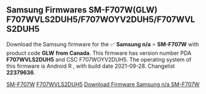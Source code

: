 <h2>Samsung Firmwares SM-F707W(GLW) F707WVLS2DUH5/F707WOYV2DUH5/F707WVLS2DUH5</h2>
Download the Samsung firmware for the ✅ <strong>Samsung n/a </strong> ⭐ <strong>SM-F707W</strong> with product code <strong>GLW</strong> <strong> from Canada</strong>. This firmware has version number PDA <strong>F707WVLS2DUH5</strong> and CSC F707WOYV2DUH5. The operating system of this firmware is Android R , with build date 2021-09-28. Changelist <strong>22379636</strong>.


[SM-F707W](https://samfirm.shop/samsung/model/SM-F707W)
[F707WVLS2DUH5](https://samfirm.shop/samsung/pda/F707WVLS2DUH5)
[Download Firmware Samsung n/a SM-F707W](https://samfirm.shop/samsung/firmware/460570)
